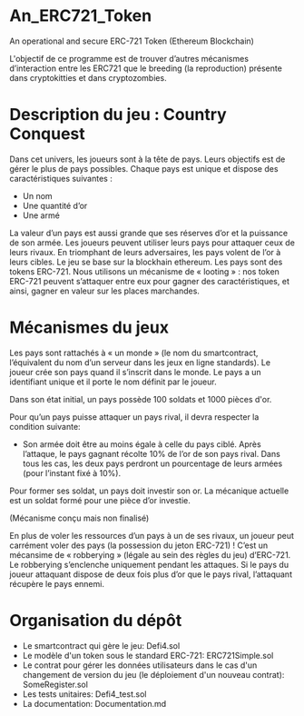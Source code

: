 # An_ERC721_Token
An operational and secure ERC-721 Token (Ethereum Blockchain)

L'objectif de ce programme est de trouver d’autres mécanismes d’interaction entre les ERC721 que le breeding (la reproduction) présente dans cryptokitties et dans cryptozombies.

# Description du jeu : Country Conquest 

Dans cet univers, les joueurs sont à la tête de pays. Leurs objectifs est de gérer le plus de pays possibles. Chaque pays est unique et dispose des caractéristiques suivantes : 
-	Un nom 
- Une quantité d’or 
-	Une armé


La valeur d’un pays est aussi grande que ses réserves d’or et la puissance de son armée. Les joueurs peuvent utiliser leurs pays pour attaquer ceux de leurs rivaux.  En triomphant de leurs adversaires, les pays volent de l’or à leurs cibles. 
Le jeu se base sur la blockhain ethereum. Les pays sont des tokens ERC-721. Nous utilisons un mécanisme de « looting » : nos token ERC-721 peuvent s’attaquer entre eux pour gagner des caractéristiques, et ainsi, gagner en valeur sur les places marchandes.  
# Mécanismes du jeux 
Les pays sont rattachés à « un monde » (le nom du smartcontract, l’équivalent du nom d’un serveur dans les jeux en ligne standards). Le joueur crée son pays quand il s’inscrit dans le monde.  Le pays a un identifiant unique et il porte le nom définit par le joueur. 


Dans son état initial, un pays possède 100 soldats et 1000 pièces d'or.


Pour qu’un pays puisse attaquer un pays rival, il devra respecter la condition suivante: 
-	Son armée doit être au moins égale à celle du pays ciblé. 
Après l’attaque, le pays gagnant récolte 10% de l’or de son pays rival. Dans tous les cas, les deux pays perdront un pourcentage de leurs armées (pour l’instant fixé à 10%). 

Pour former ses soldat, un pays doit investir son or. La mécanique actuelle est un soldat formé pour une pièce d’or investie.  



(Mécanisme conçu mais non finalisé)

En plus de voler les ressources d’un pays à un de ses rivaux, un joueur peut carrément voler des pays (la possession du jeton ERC-721) !
C’est un mécansime de « robberying » (légale au sein des règles du jeu) d’ERC-721.
Le robberying s’enclenche uniquement pendant les attaques. Si le pays du joueur attaquant dispose de deux fois plus d’or que le pays rival, l’attaquant récupère le pays ennemi. 

# Organisation du dépôt
- Le smartcontract qui gère le jeu: Defi4.sol
- Le modèle d'un token sous le standard ERC-721: ERC721Simple.sol
- Le contrat pour gérer les données utilisateurs dans le cas d'un changement de version du jeu (le déploiement d'un nouveau contrat): SomeRegister.sol
- Les tests unitaires: Defi4_test.sol
- La documentation:  	Documentation.md
